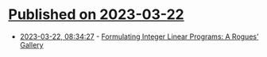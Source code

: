 # [Published on 2023-03-22](index.md)

* [2023-03-22, 08:34:27](https://lobste.rs/s/ygxtne/formulating_integer_linear_programs) - [Formulating Integer Linear Programs: A Rogues’ Gallery](https://faculty.nps.edu/dell/docs/Brown_Dell_INFORMS_Transactions_on_Education_January2007.pdf)
